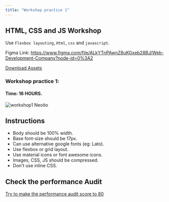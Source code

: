 ```yaml
---
title: "Workshop practice 1"
---
```


## HTML, CSS and JS Workshop

Use `Flexbox layouting`, `Html`, `css` and `javascript`.

Figma Link: https://www.figma.com/file/ALkYTnPAwnZ8uKGxeb28BJ/Web-Development-Company?node-id=0%3A2

[Download Assets](https://drive.google.com/file/d/14zZTVbpMreyMQb-pDIbXxuLp-q3PplwF/view?usp=sharing)

### Workshop practice 1: 
#### Time: 16 HOURS.

![workshop1 Neoito](/workshop1.jpg)

## Instructions 
* Body should be 100% width.
* Base font-size should be 17px.
* Can use alternative google fonts (eg: Lato).
* Use flexbox or grid layout.
* Use material icons or font awesome icons.
* Images, CSS, JS should be compressed.
* Don't use inline CSS.

## Check the performance Audit
[Try to make the performance audit score to 80](https://developers.google.com/web/tools/lighthouse/)
